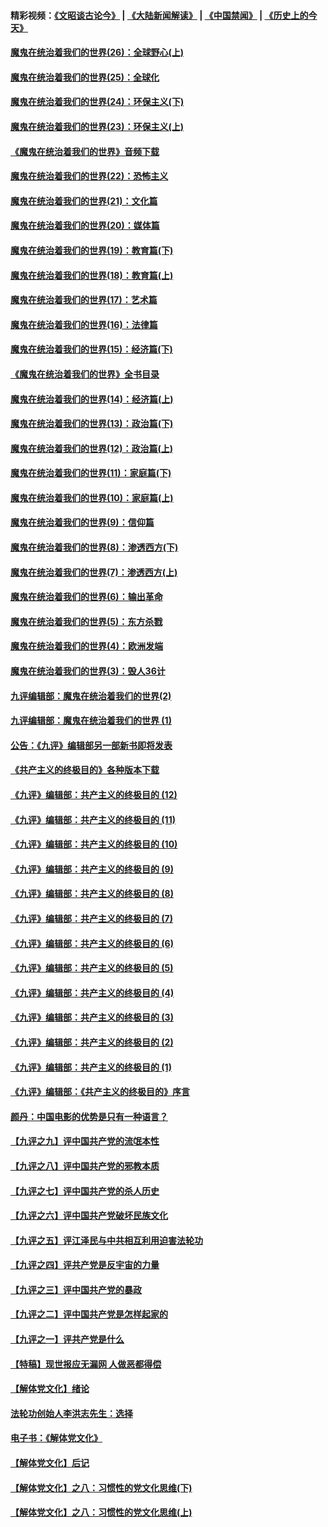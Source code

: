 #### 精彩视频：[《文昭谈古论今》](https://github.com/gfw-breaker/wenzhao/blob/master/README.md?t=12191230) | [《大陆新闻解读》](https://github.com/gfw-breaker/ntdtv-comedy/blob/master/README.md?t=12191230) | [《中国禁闻》](https://github.com/gfw-breaker/ntdtv-news/blob/master/README.md?t=12191230) | [《历史上的今天》](https://github.com/gfw-breaker/today-in-history/blob/master/README.md?t=12191230) 

#### [魔鬼在统治着我们的世界(26)：全球野心(上)](../pages/nsc422/n10900318.md?t=12191230) 

#### [魔鬼在统治着我们的世界(25)：全球化](../pages/nsc422/n10788205.md?t=12191230) 

#### [魔鬼在统治着我们的世界(24)：环保主义(下)](../pages/nsc422/n10695307.md?t=12191230) 

#### [魔鬼在统治着我们的世界(23)：环保主义(上)](../pages/nsc422/n10688613.md?t=12191230) 

#### [《魔鬼在统治着我们的世界》音频下载](../pages/nsc422/n10635553.md?t=12191230) 

#### [魔鬼在统治着我们的世界(22)：恐怖主义](../pages/nsc422/n10614727.md?t=12191230) 

#### [魔鬼在统治着我们的世界(21)：文化篇](../pages/nsc422/n10597706.md?t=12191230) 

#### [魔鬼在统治着我们的世界(20)：媒体篇](../pages/nsc422/n10586579.md?t=12191230) 

#### [魔鬼在统治着我们的世界(19)：教育篇(下)](../pages/nsc422/n10564808.md?t=12191230) 

#### [魔鬼在统治着我们的世界(18)：教育篇(上)](../pages/nsc422/n10526970.md?t=12191230) 

#### [魔鬼在统治着我们的世界(17)：艺术篇](../pages/nsc422/n10499093.md?t=12191230) 

#### [魔鬼在统治着我们的世界(16)：法律篇](../pages/nsc422/n10485969.md?t=12191230) 

#### [魔鬼在统治着我们的世界(15)：经济篇(下)](../pages/nsc422/n10469975.md?t=12191230) 

#### [《魔鬼在统治着我们的世界》全书目录](../pages/nsc422/n10464261.md?t=12191230) 

#### [魔鬼在统治着我们的世界(14)：经济篇(上)](../pages/nsc422/n10457370.md?t=12191230) 

#### [魔鬼在统治着我们的世界(13)：政治篇(下)](../pages/nsc422/n10448270.md?t=12191230) 

#### [魔鬼在统治着我们的世界(12)：政治篇(上)](../pages/nsc422/n10444576.md?t=12191230) 

#### [魔鬼在统治着我们的世界(11)：家庭篇(下)](../pages/nsc422/n10440961.md?t=12191230) 

#### [魔鬼在统治着我们的世界(10)：家庭篇(上)](../pages/nsc422/n10435448.md?t=12191230) 

#### [魔鬼在统治着我们的世界(9)：信仰篇](../pages/nsc422/n10432159.md?t=12191230) 

#### [魔鬼在统治着我们的世界(8)：渗透西方(下)](../pages/nsc422/n10429603.md?t=12191230) 

#### [魔鬼在统治着我们的世界(7)：渗透西方(上)](../pages/nsc422/n10426013.md?t=12191230) 

#### [魔鬼在统治着我们的世界(6)：输出革命](../pages/nsc422/n10421536.md?t=12191230) 

#### [魔鬼在统治着我们的世界(5)：东方杀戮](../pages/nsc422/n10417707.md?t=12191230) 

#### [魔鬼在统治着我们的世界(4)：欧洲发端](../pages/nsc422/n10414890.md?t=12191230) 

#### [魔鬼在统治着我们的世界(3)：毁人36计](../pages/nsc422/n10411583.md?t=12191230) 

#### [九评编辑部：魔鬼在统治着我们的世界(2)](../pages/nsc422/n10410036.md?t=12191230) 

#### [九评编辑部：魔鬼在统治着我们的世界 (1)](../pages/nsc422/n10406825.md?t=12191230) 

#### [公告：《九评》编辑部另一部新书即将发表](../pages/nsc422/n10405104.md?t=12191230) 

#### [《共产主义的终极目的》各种版本下载](../pages/nsc422/n10022138.md?t=12191230) 

#### [《九评》编辑部：共产主义的终极目的 (12)](../pages/nsc422/n9933272.md?t=12191230) 

#### [《九评》编辑部：共产主义的终极目的 (11)](../pages/nsc422/n9924973.md?t=12191230) 

#### [《九评》编辑部：共产主义的终极目的 (10)](../pages/nsc422/n9920883.md?t=12191230) 

#### [《九评》编辑部：共产主义的终极目的 (9)](../pages/nsc422/n9916363.md?t=12191230) 

#### [《九评》编辑部：共产主义的终极目的 (8)](../pages/nsc422/n9912488.md?t=12191230) 

#### [《九评》编辑部：共产主义的终极目的 (7)](../pages/nsc422/n9901176.md?t=12191230) 

#### [《九评》编辑部：共产主义的终极目的 (6)](../pages/nsc422/n9899359.md?t=12191230) 

#### [《九评》编辑部：共产主义的终极目的 (5)](../pages/nsc422/n9893174.md?t=12191230) 

#### [《九评》编辑部：共产主义的终极目的 (4)](../pages/nsc422/n9891246.md?t=12191230) 

#### [《九评》编辑部：共产主义的终极目的 (3)](../pages/nsc422/n9879879.md?t=12191230) 

#### [《九评》编辑部：共产主义的终极目的 (2)](../pages/nsc422/n9876205.md?t=12191230) 

#### [《九评》编辑部：共产主义的终极目的 (1)](../pages/nsc422/n9865857.md?t=12191230) 

#### [《九评》编辑部：《共产主义的终极目的》序言](../pages/nsc422/n9862666.md?t=12191230) 

#### [颜丹：中国电影的优势是只有一种语言？](../pages/nsc422/n9583062.md?t=12191230) 

#### [【九评之九】评中国共产党的流氓本性](../pages/nsc422/n737542.md?t=12191230) 

#### [【九评之八】评中国共产党的邪教本质](../pages/nsc422/n735942.md?t=12191230) 

#### [【九评之七】评中国共产党的杀人历史](../pages/nsc422/n733806.md?t=12191230) 

#### [【九评之六】评中国共产党破坏民族文化](../pages/nsc422/n731667.md?t=12191230) 

#### [【九评之五】评江泽民与中共相互利用迫害法轮功](../pages/nsc422/n730058.md?t=12191230) 

#### [【九评之四】评共产党是反宇宙的力量](../pages/nsc422/n727814.md?t=12191230) 

#### [【九评之三】评中国共产党的暴政](../pages/nsc422/n725597.md?t=12191230) 

#### [【九评之二】评中国共产党是怎样起家的](../pages/nsc422/n723946.md?t=12191230) 

#### [【九评之一】评共产党是什么](../pages/nsc422/n722529.md?t=12191230) 

#### [【特稿】现世报应无漏网 人做恶都得偿](../pages/nsc422/n4215167.md?t=12191230) 

#### [【解体党文化】绪论](../pages/nsc422/n1449356.md?t=12191230) 

#### [法轮功创始人李洪志先生：选择](../pages/nsc422/n3580738.md?t=12191230) 

#### [电子书：《解体党文化》](../pages/nsc422/n1573484.md?t=12191230) 

#### [【解体党文化】后记](../pages/nsc422/n1531999.md?t=12191230) 

#### [【解体党文化】之八：习惯性的党文化思维(下)](../pages/nsc422/n1526477.md?t=12191230) 

#### [【解体党文化】之八：习惯性的党文化思维(上)](../pages/nsc422/n1520631.md?t=12191230) 

